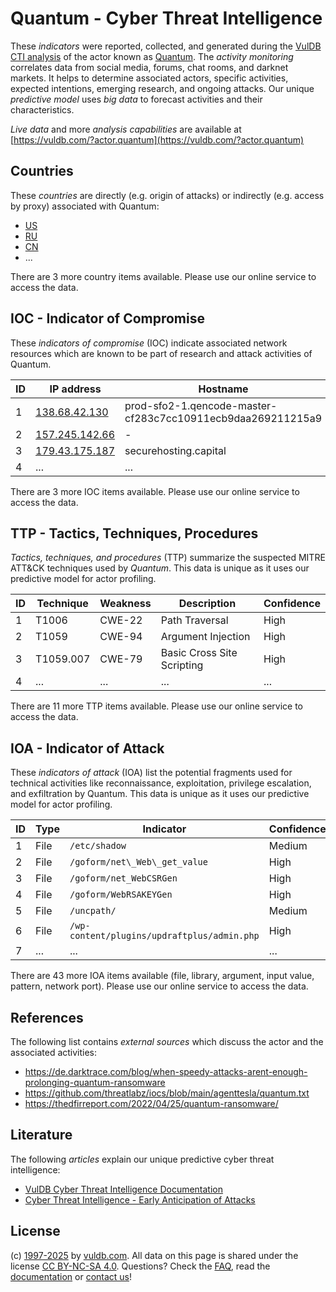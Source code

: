 # Quantum - Cyber Threat Intelligence

These _indicators_ were reported, collected, and generated during the [VulDB CTI analysis](https://vuldb.com/?kb.cti) of the actor known as [Quantum](https://vuldb.com/?actor.quantum). The _activity monitoring_ correlates data from social media, forums, chat rooms, and darknet markets. It helps to determine associated actors, specific activities, expected intentions, emerging research, and ongoing attacks. Our unique _predictive model_ uses _big data_ to forecast activities and their characteristics.

_Live data_ and more _analysis capabilities_ are available at [https://vuldb.com/?actor.quantum](https://vuldb.com/?actor.quantum)

## Countries

These _countries_ are directly (e.g. origin of attacks) or indirectly (e.g. access by proxy) associated with Quantum:

* [US](https://vuldb.com/?country.us)
* [RU](https://vuldb.com/?country.ru)
* [CN](https://vuldb.com/?country.cn)
* ...

There are 3 more country items available. Please use our online service to access the data.

## IOC - Indicator of Compromise

These _indicators of compromise_ (IOC) indicate associated network resources which are known to be part of research and attack activities of Quantum.

ID | IP address | Hostname | Campaign | Confidence
-- | ---------- | -------- | -------- | ----------
1 | [138.68.42.130](https://vuldb.com/?ip.138.68.42.130) | prod-sfo2-1.qencode-master-cf283c7cc10911ecb9daa269211215a9 | - | High
2 | [157.245.142.66](https://vuldb.com/?ip.157.245.142.66) | - | - | High
3 | [179.43.175.187](https://vuldb.com/?ip.179.43.175.187) | securehosting.capital | - | High
4 | ... | ... | ... | ...

There are 3 more IOC items available. Please use our online service to access the data.

## TTP - Tactics, Techniques, Procedures

_Tactics, techniques, and procedures_ (TTP) summarize the suspected MITRE ATT&CK techniques used by _Quantum_. This data is unique as it uses our predictive model for actor profiling.

ID | Technique | Weakness | Description | Confidence
-- | --------- | -------- | ----------- | ----------
1 | T1006 | CWE-22 | Path Traversal | High
2 | T1059 | CWE-94 | Argument Injection | High
3 | T1059.007 | CWE-79 | Basic Cross Site Scripting | High
4 | ... | ... | ... | ...

There are 11 more TTP items available. Please use our online service to access the data.

## IOA - Indicator of Attack

These _indicators of attack_ (IOA) list the potential fragments used for technical activities like reconnaissance, exploitation, privilege escalation, and exfiltration by Quantum. This data is unique as it uses our predictive model for actor profiling.

ID | Type | Indicator | Confidence
-- | ---- | --------- | ----------
1 | File | `/etc/shadow` | Medium
2 | File | `/goform/net\_Web\_get_value` | High
3 | File | `/goform/net_WebCSRGen` | High
4 | File | `/goform/WebRSAKEYGen` | High
5 | File | `/uncpath/` | Medium
6 | File | `/wp-content/plugins/updraftplus/admin.php` | High
7 | ... | ... | ...

There are 43 more IOA items available (file, library, argument, input value, pattern, network port). Please use our online service to access the data.

## References

The following list contains _external sources_ which discuss the actor and the associated activities:

* https://de.darktrace.com/blog/when-speedy-attacks-arent-enough-prolonging-quantum-ransomware
* https://github.com/threatlabz/iocs/blob/main/agenttesla/quantum.txt
* https://thedfirreport.com/2022/04/25/quantum-ransomware/

## Literature

The following _articles_ explain our unique predictive cyber threat intelligence:

* [VulDB Cyber Threat Intelligence Documentation](https://vuldb.com/?kb.cti)
* [Cyber Threat Intelligence - Early Anticipation of Attacks](https://www.scip.ch/en/?labs.20201022)

## License

(c) [1997-2025](https://vuldb.com/?kb.changelog) by [vuldb.com](https://vuldb.com/?kb.about). All data on this page is shared under the license [CC BY-NC-SA 4.0](https://creativecommons.org/licenses/by-nc-sa/4.0/). Questions? Check the [FAQ](https://vuldb.com/?kb.faq), read the [documentation](https://vuldb.com/?kb) or [contact us](https://vuldb.com/?contact)!
